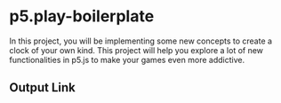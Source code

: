 # p5.play-boilerplate
In this project, you will be implementing some new concepts to create a clock of your own kind. This project will help you explore a lot of new functionalities in p5.js to make your games even more addictive.

## Output Link
